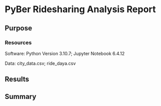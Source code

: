 # PyBer Ridesharing Analysis Report

## Purpose


### Resources
  Software: Python Version 3.10.7; Jupyter Notebook 6.4.12
  
  Data: city_data.csv; ride_daya.csv


## Results

## Summary

